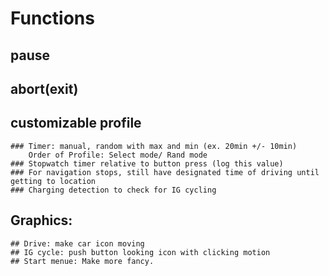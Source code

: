 # Functions
## pause
## abort(exit)
## customizable profile  
	### Timer: manual, random with max and min (ex. 20min +/- 10min)
        Order of Profile: Select mode/ Rand mode
	### Stopwatch timer relative to button press (log this value)
	### For navigation stops, still have designated time of driving until getting to location
	### Charging detection to check for IG cycling

## Graphics:
	## Drive: make car icon moving
	## IG cycle: push button looking icon with clicking motion
	## Start menue: Make more fancy.

	
